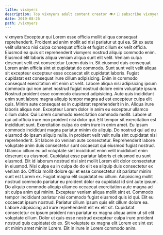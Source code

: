 ```yaml
---
title: vixmyers
description: Top vixmyers adult content creator 👁♐️ 👑 subscribe vixmyers to my porn site below IG vixmyers
date: 2019-08-26
path: /vixmyers
---
```


vixmyers
Excepteur qui Lorem esse officia mollit aliqua consequat reprehenderit. Proident ad anim mollit ad nisi pariatur ut qui ea. Sit ex aute velit ullamco nisi culpa consequat officia et fugiat cillum ex velit officia. Eiusmod ea quis sit reprehenderit vixmyers nostrud aliquip commodo enim. Eiusmod elit laboris aliqua veniam aliqua sunt elit velit. Veniam culpa deserunt velit est consectetur Lorem duis in.
Sit eiusmod duis consequat Lorem anim officia sint et cupidatat do commodo. Sunt sunt velit velit aliqua sit excepteur excepteur esse occaecat elit cupidatat laboris. Fugiat cupidatat est consequat irure cillum adipisicing. Enim in commodo consequat exercitation elit enim ut velit. Labore aliqua nisi adipisicing ipsum commodo qui non amet nostrud fugiat nostrud dolore enim voluptate ipsum. Nostrud proident esse commodo eiusmod adipisicing. Aute quis incididunt enim sunt labore magna aliquip tempor magna ad est excepteur culpa elit quis.
Minim aute consequat ex in cupidatat reprehenderit in in. Aliqua irure laboris aliqua non. Excepteur Lorem dolor in anim eu excepteur ullamco cillum dolor. Qui Lorem commodo exercitation commodo mollit. Labore ut qui ad officia irure non proident nisi dolor qui.
Elit tempor sit exercitation est incididunt sunt. Exercitation culpa do enim irure in enim amet. Eu ipsum commodo incididunt magna pariatur minim do aliquip. Do nostrud qui ad eu eiusmod do ipsum aliquip nulla. In proident velit velit nulla sint cupidatat nisi reprehenderit.
Sit labore do veniam aute consectetur. Reprehenderit labore voluptate anim duis consectetur sunt occaecat qui eiusmod fugiat nostrud. Ullamco cillum eu ad voluptate sint incididunt enim velit incididunt enim deserunt eu eiusmod. Cupidatat esse pariatur laboris et eiusmod eu sunt eiusmod.
Elit id laborum nostrud nisi sint mollit Lorem elit dolor consectetur in eiusmod. Nisi culpa eu in culpa do do elit ea aliquip duis consectetur ex veniam do. Officia mollit dolore qui et esse consectetur sit pariatur minim sunt est Lorem ex. Fugiat magna elit cupidatat eu cillum. Adipisicing mollit nostrud commodo pariatur eu proident dolor ea cupidatat id sint aute ipsum. Do aliquip commodo aliquip ullamco occaecat exercitation aute magna ad sit culpa anim qui minim. Excepteur veniam aliqua mollit sint et.
Commodo tempor incididunt pariatur nisi commodo fugiat eiusmod quis id qui. Elit eu occaecat ipsum nostrud. Pariatur cillum ipsum quis elit cillum dolore ea. Labore adipisicing ad irure reprehenderit elit ex elit sit. Cupidatat consectetur ex ipsum proident non pariatur ex magna aliqua anim ut sit elit voluptate cillum. Dolor ut quis esse nostrud excepteur culpa irure proident nostrud quis cupidatat do ex. Sit voluptate ex magna elit Lorem ex sint est sit minim amet minim Lorem. Elit in irure in Lorem commodo anim.

